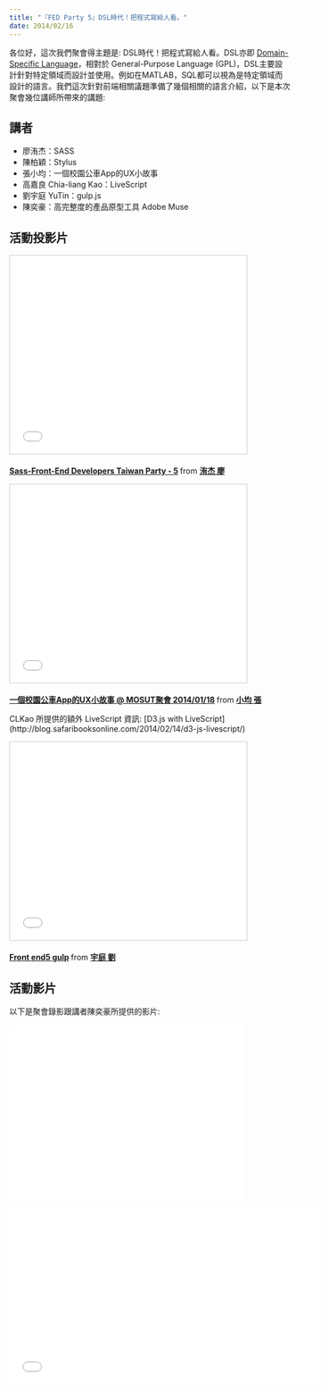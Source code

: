 ```yaml
---
title: "『FED Party 5』DSL時代！把程式寫給人看。"
date: 2014/02/16
---
```


各位好，這次我們聚會得主題是: DSL時代！把程式寫給人看。DSL亦即 [Domain-Specific Language](http://en.wikipedia.org/wiki/Domain-specific_language)，相對於 General-Purpose Language (GPL)，DSL主要設計針對特定領域而設計並使用。例如在MATLAB，SQL都可以視為是特定領域而設計的語言。我們這次針對前端相關議題準備了幾個相關的語言介紹，以下是本次聚會幾位講師所帶來的講題:

## 講者

* 廖洧杰：SASS
* 陳柏穎：Stylus
* 張小均：一個校園公車App的UX小故事
* 高嘉良 Chia-liang Kao：LiveScript
* 劉宇庭 YuTin：gulp.js
* 陳奕豪：高完整度的產品原型工具 Adobe Muse

## 活動投影片

<p>
<iframe src="//www.slideshare.net/slideshow/embed_code/31257014" width="425" height="355" frameborder="0" marginwidth="0" marginheight="0" scrolling="no" style="border:1px solid #CCC; border-width:1px; margin-bottom:5px; max-width: 100%;" allowfullscreen> </iframe> <div style="margin-bottom:5px"> <strong> <a href="//www.slideshare.net/sfismy/sass-31257014" title="Sass-Front-End Developers Taiwan Party - 5" target="_blank">Sass-Front-End Developers Taiwan Party - 5</a> </strong> from <strong><a href="//www.slideshare.net/sfismy" target="_blank">洧杰 廖</a></strong> </div>
</p>

<p>
<script async class="speakerdeck-embed" data-id="86458e707aab013100284ac8b0a52c08" data-ratio="1.33333333333333" src="//speakerdeck.com/assets/embed.js"></script>
</p>

<p>
<iframe src="//www.slideshare.net/slideshow/embed_code/30138030" width="425" height="355" frameborder="0" marginwidth="0" marginheight="0" scrolling="no" style="border:1px solid #CCC; border-width:1px; margin-bottom:5px; max-width: 100%;" allowfullscreen> </iframe> <div style="margin-bottom:5px"> <strong> <a href="//www.slideshare.net/ssuser968e8d/appux" title="一個校園公車App的UX小故事 @ MOSUT聚會 2014/01/18" target="_blank">一個校園公車App的UX小故事 @ MOSUT聚會 2014/01/18</a> </strong> from <strong><a href="//www.slideshare.net/ssuser968e8d" target="_blank">小均 張</a></strong> </div>
</p>

<p>
<script async class="speakerdeck-embed" data-id="5e01ebb07914013188c36efb74ab2287" data-ratio="1.33333333333333" src="//speakerdeck.com/assets/embed.js"></script>
</p>
CLKao 所提供的額外 LiveScript 資訊: [D3.js with LiveScript](http://blog.safaribooksonline.com/2014/02/14/d3-js-livescript/)


<p>
<iframe src="//www.slideshare.net/slideshow/embed_code/31262746" width="425" height="355" frameborder="0" marginwidth="0" marginheight="0" scrolling="no" style="border:1px solid #CCC; border-width:1px; margin-bottom:5px; max-width: 100%;" allowfullscreen> </iframe> <div style="margin-bottom:5px"> <strong> <a href="//www.slideshare.net/yuting1987/front-end5-gulp" title="Front end5 gulp" target="_blank">Front end5 gulp</a> </strong> from <strong><a href="//www.slideshare.net/yuting1987" target="_blank">宇庭 劉</a></strong> </div>
</p>


<p>
<script async class="speakerdeck-embed" data-id="8a1d37707832013117e27a3d3f60dcf4" data-ratio="1.33333333333333" src="//speakerdeck.com/assets/embed.js"></script>
</p>

## 活動影片

以下是聚會錄影跟講者陳奕豪所提供的影片:

<p>
<iframe width="420" height="315" src="//www.youtube.com/embed/WQjbmpHDGVw" frameborder="0" allowfullscreen></iframe>
</p>

<p>
<iframe width="560" height="315" src="//www.youtube.com/embed/a3xGz5FjoeI" frameborder="0" allowfullscreen></iframe>
</p>
